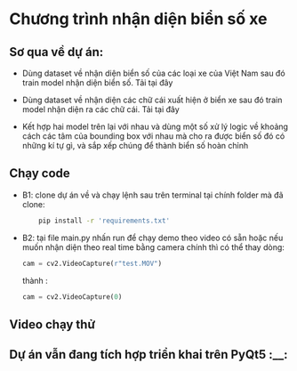 # Chương trình nhận diện biển số xe

## Sơ qua về dự án:
- Dùng dataset về nhận diện biển số của các loại xe của Việt Nam sau đó train model nhận diện biển số. Tải tại đây

- Dùng dataset về nhận diện các chữ cái xuất hiện ở biển xe sau đó train model nhận diện ra các chữ cái. Tải tại đây

- Kết hợp hai model trên lại với nhau và dùng một số xử lý logic về khoảng cách các tâm của bounding box với nhau mà cho ra được biển số đó có những kí tự gì, và sắp xếp chúng để thành biển số hoàn chỉnh

## Chạy code
- B1: clone dự án về và chạy lệnh sau trên terminal tại chính folder mà đã clone:
    ```bash
        pip install -r 'requirements.txt'
    ```
- B2: tại file main.py nhấn run để chạy demo theo video có sẵn hoặc nếu muốn nhận diện theo real time bằng camera chính thì có thể thay dòng:
    ```python
    cam = cv2.VideoCapture(r"test.MOV")
    ```
    thành :
    ```python
    cam = cv2.VideoCapture(0)
    ```
## Video chạy thử 


## Dự án vẫn đang tích hợp triển khai trên PyQt5 :__: